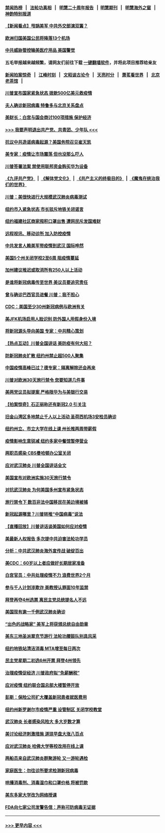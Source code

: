 #### [禁闻热榜](热点新闻.md?=0)  &nbsp;&nbsp;|&nbsp;&nbsp; [法轮功真相](https://github.com/gfw-breaker/truth/blob/master/README.md?=0) &nbsp;&nbsp;|&nbsp;&nbsp; [明慧二十周年报告](https://github.com/gfw-breaker/mh-reports/blob/master/README.md?=0) &nbsp;&nbsp;|&nbsp;&nbsp;[明慧期刊](https://github.com/gfw-breaker/mh-qikan) &nbsp;&nbsp;|&nbsp;&nbsp; [明慧海外之窗](https://github.com/gfw-breaker/mh-news/blob/master/README.md?=0) &nbsp;&nbsp;|&nbsp;&nbsp; [神韵特别报道](https://github.com/gfw-breaker/mh-news/blob/master/shenyun.md?=0)
#### [【新闻看点】甩锅美军 中共外交部演双簧？](../pages/nsc412/n11938828.md?t=03140902) 
#### [欧洲归国美国公民将降落13个机场](../pages/nsc412/n11939026.md?t=03140902) 
#### [中共威胁管控输美医疗用品 美国警觉](../pages/nsc412/n11938602.md?t=03140902) 
#### 五毛举报越来越频繁，请网友们前往下载 [一键翻墙软件](https://github.com/gfw-breaker/ssr-accounts)，并将此项目推荐给亲友
#### [新闻拍案惊奇](https://github.com/gfw-breaker/banned-news/blob/master/pages/link4.md) &nbsp;&nbsp;|&nbsp;&nbsp; [江峰时刻](https://github.com/gfw-breaker/banned-news/blob/master/pages/link4.md) &nbsp;&nbsp;|&nbsp;&nbsp; [文昭谈古论今](https://github.com/gfw-breaker/banned-news/blob/master/pages/link4.md) &nbsp;&nbsp;|&nbsp;&nbsp; [天亮时分](https://github.com/gfw-breaker/banned-news/blob/master/pages/link4.md) &nbsp;&nbsp;|&nbsp;&nbsp; [萧茗看世界](https://github.com/gfw-breaker/banned-news/blob/master/pages/link4.md) &nbsp;&nbsp;|&nbsp;&nbsp; [北京老茶馆](https://github.com/gfw-breaker/banned-news/blob/master/pages/link4.md) &nbsp;&nbsp;|&nbsp;&nbsp; 
#### [川普宣布国家紧急状态 拨款500亿美元救疫情](../pages/nsc412/n11939032.md?t=03140902) 
#### [夫人确诊新冠病毒 特鲁多与北京关系盘点](../pages/nsc412/n11938748.md?t=03140902) 
#### [美财长：白宫与国会商讨100项措施 保护经济](../pages/nsc412/n11938829.md?t=03140902) 
#### [>>> 我要声明退出共产党、共青团、少年队 <<<](https://github.com/begood0513/goodnews/blob/master/quit/letter.md) 
#### [抗议中共造谣病毒起源？美国务院召见崔天凯](../pages/nsc412/n11938747.md?t=03140902) 
#### [美专家：疫情让市场震荡 但也没那么吓人](../pages/nsc412/n11938573.md?t=03140902) 
#### [川普签署法案 禁使用联邦资金购买华为设备](../pages/nsc412/n11938279.md?t=03140902) 
#### [《九评共产党》](https://github.com/begood0513/9ping.md/blob/master/README.md) &nbsp;|&nbsp; [《解体党文化》](../../../../jtdwh.md/blob/master/README.md)  &nbsp;|&nbsp; [《共产主义的终极目的》](../../../../gczydzjmd.md/blob/master/README.md) &nbsp;|&nbsp; [《魔鬼在统治我们的世界》](../../../../mgztzwmdsj.md/blob/master/README.md) 
#### [川普：美很快进行大规模武汉肺炎病毒测试](../pages/nsc412/n11938523.md?t=03140902) 
#### [纽约市入紧急状态  市长驳斥地铁关闭谣言](../pages/nsc412/n11937384.md?t=03140902) 
#### [纽约福建社区商家囤积口罩出售 遭网民斥发国难财](../pages/nsc412/n11937354.md?t=03140902) 
#### [远程视讯、移动诊所  加入防控疫情](../pages/nsc412/n11937370.md?t=03140902) 
#### [中共发言人赖美军带疫情到武汉 国际哗然](../pages/nsc412/n11936484.md?t=03140902) 
#### [美国5个州关闭学校2至6周 阻疫情蔓延](../pages/nsc412/n11937190.md?t=03140902) 
#### [加州建议推迟或取消所有250人以上活动](../pages/nsc412/n11937373.md?t=03140902) 
#### [是谁将新冠病毒传至世界 美议员要追究责任](../pages/nsc412/n11936827.md?t=03140902) 
#### [曾与确诊巴西官员进餐 川普：我不担心](../pages/nsc412/n11936958.md?t=03140902) 
#### [CDC：美国至少30州新冠病例与欧洲有关](../pages/nsc412/n11936623.md?t=03140902) 
#### [美JFK机场启用人脸识别 防外国人用假身份入境](../pages/nsc412/n11936511.md?t=03140902) 
#### [将新冠源头导向美国 专家：中共精心策划](../pages/nsc412/n11936432.md?t=03140902) 
#### [【热点互动】川普全国讲话 美防疫有何大招？](../pages/nsc412/n11936288.md?t=03140902) 
#### [防新冠肺炎扩散 纽约州禁止超500人聚集](../pages/nsc412/n11936400.md?t=03140902) 
#### [中国疫情高峰已过？德专家：隔离解除还会再来](../pages/nsc412/n11935994.md?t=03140902) 
#### [川普对欧洲30天旅行禁令 您要知道几件事](../pages/nsc412/n11935870.md?t=03140902) 
#### [美两党议员拟提案 严格限华为与美银行交易](../pages/nsc412/n11935733.md?t=03140902) 
#### [【拍案惊奇】石正丽称还有新冠2.0 引关注](../pages/nsc412/n11934119.md?t=03140902) 
#### [旧金山湾区多地禁止千人以上活动  圣荷西机场3安检员确诊](../pages/nsc412/n11934646.md?t=03140902) 
#### [纽约州立、市立大学在线上课 州长推两周带薪假](../pages/nsc412/n11934353.md?t=03140902) 
#### [疫情影响生意锐减  纽约多家中餐馆暂停营业](../pages/nsc412/n11934327.md?t=03140902) 
#### [两职员感染  CBS曼哈顿办公室关闭](../pages/nsc412/n11934324.md?t=03140902) 
#### [应对武汉肺炎 川普全国讲话全文](../pages/nsc412/n11934150.md?t=03140902) 
#### [美国宣布对欧洲实施30天旅行禁令](../pages/nsc412/n11933815.md?t=03140902) 
#### [对抗武汉肺炎 为何美国多州宣布紧急状态](../pages/nsc412/n11933167.md?t=03140902) 
#### [旅行禁令下 数百非法中国移民在美边境被捕](../pages/nsc412/n11933581.md?t=03140902) 
#### [新冠起源哪里？川普转推“中国病毒”说法](../pages/nsc412/n11933596.md?t=03140902) 
#### [【直播回放】川普讲话谈美国如何应对疫情](../pages/nsc412/n11933533.md?t=03140902) 
#### [美最新人权报告 多次提中共迫害法轮功学员](../pages/nsc412/n11933487.md?t=03140902) 
#### [分析：中共武汉肺炎海外宣传战 破绽百出](../pages/nsc412/n11933338.md?t=03140902) 
#### [美CDC：60岁以上者应做好长期居家准备](../pages/nsc412/n11933128.md?t=03140902) 
#### [白宫官员：中共处理疫情不力 浪费世界2个月](../pages/nsc412/n11932744.md?t=03140902) 
#### [参与千人计划涉欺诈 美教授认罪面10年监禁](../pages/nsc412/n11932927.md?t=03140902) 
#### [拜登再夺4州选票 离民主党总统提名人不远](../pages/nsc412/n11932668.md?t=03140902) 
#### [美国现有逾一千例武汉肺炎确诊](../pages/nsc412/n11932451.md?t=03140902) 
#### [“出色的战略家” 美军上将获颁总统自由勋章](../pages/nsc412/n11932193.md?t=03140902) 
#### [美东三地圣派翠克节游行  法轮功腰鼓队别具风采](../pages/nsc412/n11931646.md?t=03140902) 
#### [纽约地铁站清洁消毒  MTA增至每日两次](../pages/nsc412/n11931570.md?t=03140902) 
#### [民主党星期二初选6州开票 拜登4州领先](../pages/nsc412/n11931114.md?t=03140902) 
#### [治理疫情促经济 川普政府拟“免薪酬税”](../pages/nsc412/n11931088.md?t=03140902) 
#### [应对疫情 纽约联合国总部大楼暂停开放](../pages/nsc412/n11930658.md?t=03140902) 
#### [彭斯：保险公司扩大覆盖新冠患者就医费用](../pages/nsc412/n11930726.md?t=03140902) 
#### [纽约州新罗谢尔市疫情严重  设管制区 关闭学校教堂](../pages/nsc412/n11930740.md?t=03140902) 
#### [武汉肺炎 长者感染风险大 多大岁数才算](../pages/nsc412/n11930449.md?t=03140902) 
#### [美讨论经济刺激措施 道琼早盘大涨八百点](../pages/nsc412/n11930191.md?t=03140902) 
#### [应对武汉肺炎 哈佛大学等校改用在线上课](../pages/nsc412/n11930193.md?t=03140902) 
#### [两船员来自武汉肺炎群聚游轮 又一游轮遇检](../pages/nsc412/n11929594.md?t=03140902) 
#### [家庭医生：勿往诊所要求检测新冠病毒](../pages/nsc412/n11928883.md?t=03140902) 
#### [哄擡消毒剂、消毒湿巾和口罩价格  将被罚款](../pages/nsc412/n11928907.md?t=03140902) 
#### [美东多家大学改为网络授课](../pages/nsc412/n11928896.md?t=03140902) 
#### [FDA向七家公司发警告信：声称可防病毒无证据](../pages/nsc412/n11928912.md?t=03140902) 

----
#### [ >>> 更早内容 <<< ](../indexes/nsc412-earlier.md)

